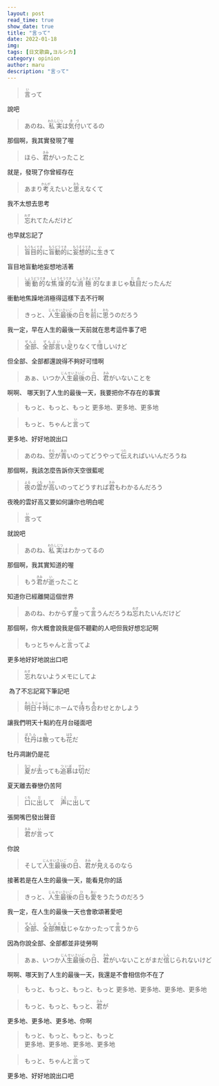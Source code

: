 ```yaml
---
layout: post
read_time: true
show_date: true
title: "言って"
date: 2022-01-18
img: 
tags: [日文歌曲,ヨルシカ]
category: opinion
author: maru
description: "言って"
---
```

><div><ruby><rb>言</rb><rt>い</rt></ruby>って</div>
說吧

><div>あのね、<ruby><rb>私実</rb><rt>わたしじつ</rt></ruby>は<ruby><rb>気付</rb><rt>きづ</rt></ruby>いてるの</div>
那個啊，我其實發現了喔

><div>ほら、<ruby><rb>君</rb><rt>きみ</rt></ruby>がいったこと</div>
就是，發現了你曾經存在

><div>あまり<ruby><rb>考</rb><rt>かんが</rt></ruby>えたいと<ruby><rb>思</rb><rt>おも</rt></ruby>えなくて</div>
我不太想去思考

><div><ruby><rb>忘</rb><rt>わす</rt></ruby>れてたんだけど</div>
也早就忘記了

><div><ruby><rb>盲目的</rb><rt>もうもくてき</rt></ruby>に<ruby><rb>盲動的</rb><rt>もうどうてき</rt></ruby>に<ruby><rb>妄想的</rb><rt>もうそうてき</rt></ruby>に<ruby><rb>生</rb><rt>い</rt></ruby>きて</div>
盲目地盲動地妄想地活著

><div><ruby><rb>衝動的</rb><rt>しょうどうてき</rt></ruby>な<ruby><rb>焦燥的</rb><rt>しょうそうてき</rt></ruby>な<ruby><rb>消極的</rb><rt>しょうきょくてき</rt></ruby>なままじゃ<ruby><rb>駄目</rb><rt>だめ</rt></ruby>だったんだ</div>
衝動地焦躁地消極得這樣下去不行啊

><div>きっと、<ruby><rb>人生最後</rb><rt>じんせいさいご</rt></ruby>の<ruby><rb>日</rb><rt>ひ</rt></ruby>を<ruby><rb>前</rb><rt>まえ</rt></ruby>に<ruby><rb>思</rb><rt>おも</rt></ruby>うのだろう</div>
我一定，早在人生的最後一天前就在思考這件事了吧

><div><ruby><rb>全部</rb><rt>ぜんぶ</rt></ruby>、<ruby><rb>全部言</rb><rt>ぜんぶい</rt></ruby>い<ruby><rb>足</rb><rt>た</rt></ruby>りなくて<ruby><rb>惜</rb><rt>お</rt></ruby>しいけど</div>
但全部、全部都還說得不夠好可惜啊

><div>あぁ、いつか<ruby><rb>人生最後</rb><rt>じんせいさいご</rt></ruby>の<ruby><rb>日</rb><rt>ひ</rt></ruby>、<ruby><rb>君</rb><rt>きみ</rt></ruby>がいないことを</div>
啊啊、 哪天到了人生的最後一天，我要把你不存在的事實

>もっと、もっと、もっと
更多地、更多地、更多地

><div>もっと、ちゃんと<ruby><rb>言</rb><rt>い</rt></ruby>って</div>
更多地、好好地說出口

><div>あのね、<ruby><rb>空</rb><rt>そら</rt></ruby>が<ruby><rb>青</rb><rt> あお</rt></ruby>いのってどうやって<ruby><rb>伝</rb><rt> つた</rt></ruby>えればいいんだろうね</div>
那個啊，我該怎麼告訴你天空很藍呢

><div><ruby><rb>夜</rb><rt>よる</rt></ruby>の<ruby><rb>雲</rb><rt>くも</rt></ruby>が<ruby><rb>高</rb><rt>たか</rt></ruby>いのってどうすれば<ruby><rb>君</rb><rt>きみ</rt></ruby>もわかるんだろう</div>
夜晚的雲好高又要如何讓你也明白呢

><div><ruby><rb>言</rb><rt>い</rt></ruby>って</div>
就說吧

><div>あのね、<ruby><rb>私実</rb><rt>わたしじつ</rt></ruby>はわかってるの</div>
那個啊，我其實知道的喔

><div>もう<ruby><rb>君</rb><rt>きみ</rt></ruby>が<ruby><rb>逝</rb><rt> い</rt></ruby>ったこと</div>
知道你已經離開這個世界

><div>あのね、わからず<ruby><rb>屋</rb><rt>や</rt></ruby>って<ruby><rb>言</rb><rt>ゆ</rt></ruby>うんだろうね<ruby><rb>忘</rb><rt>わす</rt></ruby>れたいんだけど</div>
那個啊，你大概會說我是個不聽勸的人吧但我好想忘記啊

><div>もっとちゃんと<ruby><rb>言</rb><rt>い</rt></ruby>ってよ</div>
更多地好好地說出口吧

><div><ruby><rb>忘</rb><rt>わす</rt></ruby>れないようメモにしてよ</div>
 為了不忘記寫下筆記吧

><div><ruby><rb>明日十時</rb><rt>あしたじゅうじ</rt></ruby>にホームで<ruby><rb>待</rb><rt>ま</rt></ruby>ち<ruby><rb>合</rb><rt>あ</rt></ruby>わせとかしよう</div>
讓我們明天十點約在月台碰面吧

><div><ruby><rb>牡丹</rb><rt>ぼたん</rt></ruby>は<ruby><rb>散</rb><rt>ち</rt></ruby>っても<ruby><rb>花</rb><rt>はな</rt></ruby>だ</div>
牡丹凋謝仍是花

><div><ruby><rb>夏</rb><rt>なつ</rt></ruby>が<ruby><rb>去</rb><rt>さ</rt></ruby>っても<ruby><rb>追慕</rb><rt>ついぼ</rt></ruby>は<ruby><rb>切</rb><rt>せつ</rt></ruby>だ</div>
夏天離去眷戀仍苦阿

><div><ruby><rb>口</rb><rt>くち</rt></ruby>に<ruby><rb>出</rb><rt>だ</rt></ruby>して　<ruby><rb>声</rb><rt>こえ</rt></ruby>に<ruby><rb>出</rb><rt>だ</rt></ruby>して</div>
張開嘴巴發出聲音

><div><ruby><rb>君</rb><rt>きみ</rt></ruby>が<ruby><rb>言</rb><rt>い</rt></ruby>って</div>
你說

><div>そして<ruby><rb>人生最後</rb><rt>じんせいさいご</rt></ruby>の<ruby><rb>日</rb><rt>ひ</rt></ruby>、<ruby><rb>君</rb><rt>きみ</rt></ruby>が<ruby><rb>見</rb><rt> み</rt></ruby>えるのなら</div>
接著若是在人生的最後一天，能看見你的話

><div>きっと、<ruby><rb>人生最後</rb><rt>じんせいさいご</rt></ruby>の<ruby><rb>日</rb><rt>ひ</rt></ruby>も<ruby><rb>愛</rb><rt>あい</rt></ruby>をうたうのだろう</div>
我一定，在人生的最後一天也會歌頌著愛吧

><div><ruby><rb>全部</rb><rt>ぜんぶ</rt></ruby>、<ruby><rb>全部無駄</rb><rt>ぜんぶむだ</rt></ruby>じゃなかったって<ruby><rb>言</rb><rt>ゆ</rt></ruby>うから</div>
因為你說全部、全部都並非徒勞啊

><div>あぁ、いつか<ruby><rb>人生最後</rb><rt>じんせいさいご</rt></ruby>の<ruby><rb>日</rb><rt>ひ</rt></ruby>、<ruby><rb>君</rb><rt>きみ</rt></ruby>がいないことがまだ<ruby><rb>信</rb><rt>しん</rt></ruby>じられないけど</div>
啊啊、哪天到了人生的最後一天，我還是不會相信你不在了

>もっと、もっと、もっと、もっと
更多地、更多地、更多地、更多地

><div>もっと、もっと、もっと、<ruby><rb>君</rb><rt>きみ</rt></ruby>が</div>
更多地、更多地、更多地、你啊

>もっと、もっと、もっと、もっと  
更多地、更多地、更多地、更多地

><div>もっと、ちゃんと<ruby><rb>言</rb><rt>い</rt></ruby>って</div>
更多地、好好地說出口吧